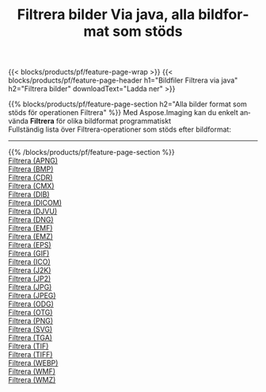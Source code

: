 ﻿---
title: Filtrera bilder Via java, alla bildformat som stöds 
weight: 3920
url: /sv/java/filter 
lang: sv
langdirlevel: 2
locales: zh-hans,ja,it,ru,de,es,fr,nl,id,lt,pl,pt,vi,tr,ko,zh-hant,ar,hi,th,sv,cs,uk,he
description: Med Aspose.Imaging kan du enkelt Filtrera bilder via java
---

{{< blocks/products/pf/feature-page-wrap >}}
{{< blocks/products/pf/feature-page-header h1="Bildfiler Filtrera via java" h2="Filtrera bilder" downloadText="Ladda ner" >}}


{{% blocks/products/pf/feature-page-section  h2="Alla bilder format som stöds för operationen Filtrera" %}}
Med Aspose.Imaging kan du enkelt använda **Filtrera** för olika bildformat programmatiskt
<br/>
Fullständig lista över Filtrera-operationer som stöds efter bildformat:
<hr/>
{{% /blocks/products/pf/feature-page-section %}}
<div class="container-fluid productfamilypage bg-gray">
    <div class="convertypes bg-gray agp-content section">
        <div class="container">
		<div class="row other-converters">
		    <div class='col-md-2 other-converter remove-lp remove-rp'><a href="/imaging/sv/java/filter/apng" >Filtrera (APNG)</a></div><div class='col-md-2 other-converter remove-lp remove-rp'><a href="/imaging/sv/java/filter/bmp" >Filtrera (BMP)</a></div><div class='col-md-2 other-converter remove-lp remove-rp'><a href="/imaging/sv/java/filter/cdr" >Filtrera (CDR)</a></div><div class='col-md-2 other-converter remove-lp remove-rp'><a href="/imaging/sv/java/filter/cmx" >Filtrera (CMX)</a></div><div class='col-md-2 other-converter remove-lp remove-rp'><a href="/imaging/sv/java/filter/dib" >Filtrera (DIB)</a></div><div class='col-md-2 other-converter remove-lp remove-rp'><a href="/imaging/sv/java/filter/dicom" >Filtrera (DICOM)</a></div><div class='col-md-2 other-converter remove-lp remove-rp'><a href="/imaging/sv/java/filter/djvu" >Filtrera (DJVU)</a></div><div class='col-md-2 other-converter remove-lp remove-rp'><a href="/imaging/sv/java/filter/dng" >Filtrera (DNG)</a></div><div class='col-md-2 other-converter remove-lp remove-rp'><a href="/imaging/sv/java/filter/emf" >Filtrera (EMF)</a></div><div class='col-md-2 other-converter remove-lp remove-rp'><a href="/imaging/sv/java/filter/emz" >Filtrera (EMZ)</a></div><div class='col-md-2 other-converter remove-lp remove-rp'><a href="/imaging/sv/java/filter/eps" >Filtrera (EPS)</a></div><div class='col-md-2 other-converter remove-lp remove-rp'><a href="/imaging/sv/java/filter/gif" >Filtrera (GIF)</a></div><div class='col-md-2 other-converter remove-lp remove-rp'><a href="/imaging/sv/java/filter/ico" >Filtrera (ICO)</a></div><div class='col-md-2 other-converter remove-lp remove-rp'><a href="/imaging/sv/java/filter/j2k" >Filtrera (J2K)</a></div><div class='col-md-2 other-converter remove-lp remove-rp'><a href="/imaging/sv/java/filter/jp2" >Filtrera (JP2)</a></div><div class='col-md-2 other-converter remove-lp remove-rp'><a href="/imaging/sv/java/filter/jpg" >Filtrera (JPG)</a></div><div class='col-md-2 other-converter remove-lp remove-rp'><a href="/imaging/sv/java/filter/jpeg" >Filtrera (JPEG)</a></div><div class='col-md-2 other-converter remove-lp remove-rp'><a href="/imaging/sv/java/filter/odg" >Filtrera (ODG)</a></div><div class='col-md-2 other-converter remove-lp remove-rp'><a href="/imaging/sv/java/filter/otg" >Filtrera (OTG)</a></div><div class='col-md-2 other-converter remove-lp remove-rp'><a href="/imaging/sv/java/filter/png" >Filtrera (PNG)</a></div><div class='col-md-2 other-converter remove-lp remove-rp'><a href="/imaging/sv/java/filter/svg" >Filtrera (SVG)</a></div><div class='col-md-2 other-converter remove-lp remove-rp'><a href="/imaging/sv/java/filter/tga" >Filtrera (TGA)</a></div><div class='col-md-2 other-converter remove-lp remove-rp'><a href="/imaging/sv/java/filter/tif" >Filtrera (TIF)</a></div><div class='col-md-2 other-converter remove-lp remove-rp'><a href="/imaging/sv/java/filter/tiff" >Filtrera (TIFF)</a></div><div class='col-md-2 other-converter remove-lp remove-rp'><a href="/imaging/sv/java/filter/webp" >Filtrera (WEBP)</a></div><div class='col-md-2 other-converter remove-lp remove-rp'><a href="/imaging/sv/java/filter/wmf" >Filtrera (WMF)</a></div><div class='col-md-2 other-converter remove-lp remove-rp'><a href="/imaging/sv/java/filter/wmz" >Filtrera (WMZ)</a></div>
                </div>
        </div>
    </div>
</div>
<br/>
